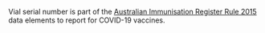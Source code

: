 Vial serial number is part of the [Australian Immunisation Register Rule 2015](https://www.legislation.gov.au/Latest/F2021C00234) data elements to report for COVID-19 vaccines. 
